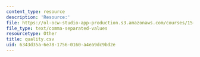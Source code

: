 ```yaml
---
content_type: resource
description: 'Resource:'
file: https://ol-ocw-studio-app-production.s3.amazonaws.com/courses/15-071-the-analytics-edge-spring-2017/6343d35a6e7817560160a4ea9dc9bd2e_quality.csv
file_type: text/comma-separated-values
resourcetype: Other
title: quality.csv
uid: 6343d35a-6e78-1756-0160-a4ea9dc9bd2e
---
```

